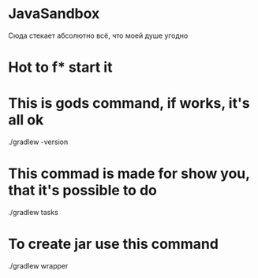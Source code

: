 # JavaSandbox
Сюда стекает абсолютно всё, что моей душе угодно

# Hot to f* start it

# This is gods command, if works, it's all ok
./gradlew -version  

# This commad is made for show you, that it's possible to do 
./gradlew tasks

# To create jar use this command 
./gradlew wrapper
